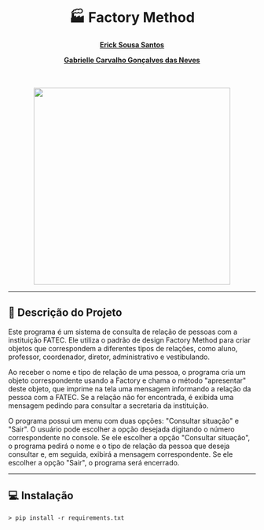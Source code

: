 <h1 align='center'><strong>🏭 Factory Method</strong></h1>

<div align='center'>
<strong>
<p><a href='https://github.com/ericksantos12'>Erick Sousa Santos</a></p>
<p><a href='https://github.com/GabrielleCGNeves'>Gabrielle Carvalho Gonçalves das Neves</a></p>
</strong>
</div>

<br>
<br>

<div align=center>
    <img src="https://refactoring.guru/images/patterns/content/factory-method/factory-method-en.png" width=400>
</div>

---
## 🧾 Descrição do Projeto
Este programa é um sistema de consulta de relação de pessoas com a instituição FATEC. Ele utiliza o padrão de design Factory Method para criar objetos que correspondem a diferentes tipos de relações, como aluno, professor, coordenador, diretor, administrativo e vestibulando.

Ao receber o nome e tipo de relação de uma pessoa, o programa cria um objeto correspondente usando a Factory e chama o método "apresentar" deste objeto, que imprime na tela uma mensagem informando a relação da pessoa com a FATEC. Se a relação não for encontrada, é exibida uma mensagem pedindo para consultar a secretaria da instituição.

O programa possui um menu com duas opções: "Consultar situação" e "Sair". O usuário pode escolher a opção desejada digitando o número correspondente no console. Se ele escolher a opção "Consultar situação", o programa pedirá o nome e o tipo de relação da pessoa que deseja consultar e, em seguida, exibirá a mensagem correspondente. Se ele escolher a opção "Sair", o programa será encerrado.

---

## 💻 Instalação
`> pip install -r requirements.txt`

